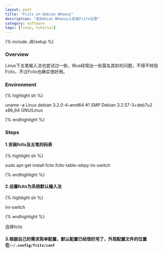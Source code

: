 ```yaml
---
layout: post
title: "Fcitx on Debian Wheezy"
description: "在Debian Wheezy上安装Fcitx记录"
category: software
tags: [linux, tutorial]
---
```

{% include JB/setup %}

### Overview

Linux下五笔输入法也尝试过一些，IBus经常出一些莫名其妙的问题，不得不转投Fcitx，不过Fcitx也确实很好用。

### Environment

{% highlight sh %}

uname -a
Linux debian 3.2.0-4-amd64 #1 SMP Debian 3.2.57-3+deb7u2 x86_64 GNU/Linux

{% endhighlight %}

### Steps

#### 1.安装fcitx及五笔的码表

{% highlight sh %}

sudo apt-get install fcitx fcitx-table-wbpy im-switch

{% endhighlight %}

#### 2.设置fcitx为系统默认输入法
{% highlight sh %}

im-switch

{% endhighlight %}

选择fcitx

#### 3.根据自己的需求简单配置，默认配置已经很好用了，外观配置文件的位置在:`~/.config/fcitx/conf`
